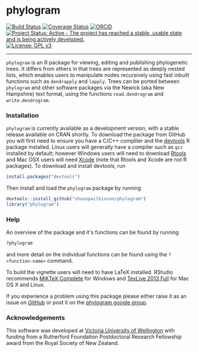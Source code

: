 # phylogram

[![Build Status](https://travis-ci.org/shaunpwilkinson/phylogram.svg?branch=master)](https://travis-ci.org/shaunpwilkinson/phylogram)
[![Coverage Status](https://coveralls.io/repos/github/shaunpwilkinson/phylogram/badge.svg?branch=master)](https://coveralls.io/github/shaunpwilkinson/phylogram?branch=master)
[![ORCiD](https://img.shields.io/badge/ORCiD-0000--0002--7332--7931-brightgreen.svg)](http://orcid.org/0000-0002-7332-7931) 
[![Project Status: Active - The project has reached a stable, usable state and is being actively developed.](http://www.repostatus.org/badges/latest/active.svg)](http://www.repostatus.org/#active)
[![License: GPL v3](https://img.shields.io/badge/License-GPL%20v3-blue.svg)](http://www.gnu.org/licenses/gpl-3.0)

--------------------------------------------------------------------------------

`phylogram` is an R package for viewing, editing and publishing phylogenetic trees. 
It differs from others in that trees are represented as deeply nested lists, which 
enables users to manipulate nodes recursively using fast inbuilt functions such as 
`dendrapply` and `lapply`. Trees can be ported between `phylogram`  and other 
software packages via the Newick (aka New Hampshire) text format, using the 
functions `read.dendrogram` and `write.dendrogram`.


### Installation
`phylogram` is currently available as a development version, with a stable
release available on CRAN shortly. To download the package from 
GitHub you will first need to ensure you have a C/C++ compliler and the 
[devtools](https://github.com/hadley/devtools) R package installed. 
Linux users will generally have a compiler such as `gcc` installed by default; 
however Windows users will need to download 
[Rtools](https://cran.r-project.org/bin/windows/Rtools/) and Mac 
OSX users will need [Xcode](https://developer.apple.com/xcode) 
(note that Rtools and Xcode are not R packages). To download and install 
devtools, run 
```R
install.packages("devtools")
``` 
Then install and load the `phylogram` package by running 
```R
devtools::install_github("shaunpwilkinson/phylogram") 
library("phylogram")
```

### Help
An overview of the package and it's functions can be found by running
```R
?phylogram
```
and more detail on the individual functions can be found using the 
`?<function-name>` command.

To build the vignette users will need to have LaTeX installed. RStudio recommends 
[MiKTeX Complete](http://miktex.org/2.9/setup) for Windows and
[TexLive 2013 Full](http://tug.org/) for Mac OS X and Linux.

If you experience a problem using this package please
either raise it as an issue on [GitHub](http://github.com/shaunpwilkinson/phylogram/issues) 
or post it on the [phylogram google group](http://groups.google.com/group/phylogram).


### Acknowledgements
This software was developed at 
[Victoria University of Wellington](http://www.victoria.ac.nz/) 
with funding from a Rutherford Foundation Postdoctoral Research Fellowship 
award from the Royal Society of New Zealand.





